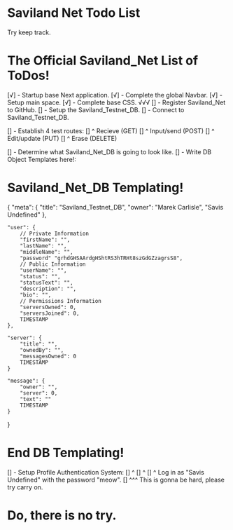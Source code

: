 # Saviland Net Todo List

Try keep track.

# The Official Saviland_Net List of ToDos!

[√] - Startup base Next application.
[√] - Complete the global Navbar. 
[√] - Setup main space. 
[√] - Complete base CSS. 
√√√
[] - Register Saviland_Net to GitHub.
[] - Setup the Saviland_Testnet_DB. 
[] - Connect to Saviland_Testnet_DB.

[] - Establish 4 test routes: 
[] ^ Recieve (GET)
[] ^ Input/send (POST)
[] ^ Edit/update (PUT)
[] ^ Erase (DELETE)

[] - Determine what Saviland_Net_DB is going to look like.
[] - Write DB Object Templates here!: 

# Saviland_Net_DB Templating! 

{
    "meta": {
        "title": "Saviland_Testnet_DB",
        "owner": "Marek Carlisle", "Savis Undefined"
    },

    "user": {
        // Private Information
        "firstName": "",
        "lastName": "", 
        "middleName": "",
        "password" "grhdGHSAArdgHShtRS3hTRHt8szGdGZzagrsS8",
        // Public Information
        "userName": "",
        "status": "",
        "statusText": "",
        "description": "",
        "bio": "",
        // Permissions Information
        "serversOwned": 0,
        "serversJoined": 0,
        TIMESTAMP
    },

    "server": {
        "title": "",
        "ownedBy": "",
        "messagesOwned": 0
        TIMESTAMP
    }

    "message": {
        "owner": "",
        "server": 0,
        "text": ""
        TIMESTAMP
    }
}

# End DB Templating!

[] - Setup Profile Authentication System: 
[] ^ 
[] ^ 
[] ^ Log in as "Savis Undefined" with the password "meow".
[] ^^^ This is gonna be hard, please try carry on. 

# Do, there is no try. 